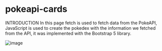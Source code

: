 # pokeapi-cards
INTRODUCTION
In this page fetch is used to fetch data from the PokeAPI, JavaScript is used to create the pokedex with the information we fetched from the API, it was implemented with the Bootstrap 5 library.

![image](https://user-images.githubusercontent.com/115583767/230537784-3867da34-95cb-4d5b-a871-d8ab9bcd85a8.png)
